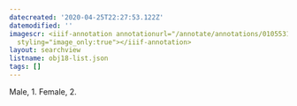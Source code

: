 ```yaml
---
datecreated: '2020-04-25T22:27:53.122Z'
datemodified: ''
imagescr: <iiif-annotation annotationurl="/annotate/annotations/0105531c-8744-11ea-a28b-5254008afee6.json"
  styling="image_only:true"></iiif-annotation>
layout: searchview
listname: obj18-list.json
tags: []
---
```

Male, 1. Female, 2.